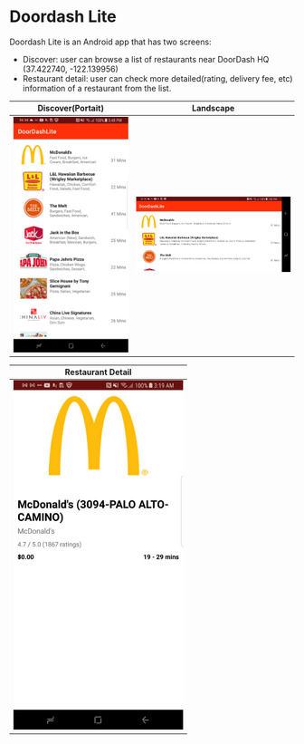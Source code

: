 # Doordash Lite
Doordash Lite is an Android app that has two screens:

* Discover: user can browse a list of restaurants near DoorDash HQ (37.422740, -122.139956)
* Restaurant detail: user can check more detailed(rating, delivery fee, etc) information of a restaurant from the list.

Discover(Portait)                   |  Landscape
------------------------- |-------------------------
<img width="300px" src="images/sumsung_galaxy_s8+.png">  |  <img width="500px" src="images/sumsung_galaxy_s8_landscape.png">

Restaurant Detail                   |
------------------------------------|
<img width="300px" src="images/sumsung_s8+_restaurant_detail.png"> |
